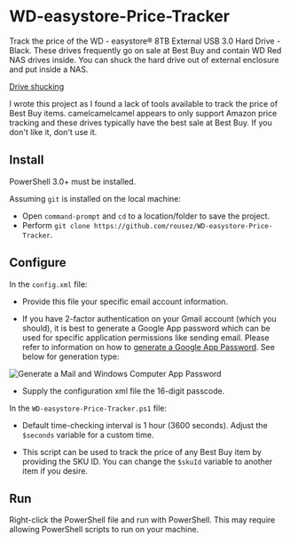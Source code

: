 # WD-easystore-Price-Tracker
Track the price of the WD - easystore® 8TB External USB 3.0 Hard Drive - Black.  These drives frequently go on sale at Best Buy and contain WD Red NAS drives inside.  You can shuck the hard drive out of external enclosure and put inside a NAS.

[Drive shucking](https://hardforum.com/attachments/shuck-techniques-pdf.24360/)

I wrote this project as I found a lack of tools available to track the price of Best Buy items.  camelcamelcamel appears to only support Amazon price tracking and these drives typically have the best sale at Best Buy.  If you don't like it, don't use it.

## Install
PowerShell 3.0+ must be installed.

Assuming `git` is installed on the local machine:

 - Open `command-prompt` and `cd` to a location/folder to save the project.
 - Perform `git clone https://github.com/rousez/WD-easystore-Price-Tracker`.

## Configure
In the `config.xml` file:
 - Provide this file your specific email account information.

 - If you have 2-factor authentication on your Gmail account (which you should), it is best to generate a Google App password which can be used for specific application permissions like sending email.  Please refer to information on how to [generate a Google App Password](https://support.google.com/accounts/answer/185833?hl=en). See below for generation type:

  ![Generate a Mail and Windows Computer App Password](https://i.imgur.com/JNW4abo.png)

 - Supply the configuration xml file the 16-digit passcode.

In the `WD-easystore-Price-Tracker.ps1` file:

 - Default time-checking interval is 1 hour (3600 seconds).  Adjust the `$seconds` variable for a custom time.
 
 - This script can be used to track the price of any Best Buy item by providing the SKU ID.  You can change the `$skuId` variable to another item if you desire.


## Run
Right-click the PowerShell file and run with PowerShell.  This may require allowing PowerShell scripts to run on your machine.
